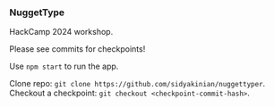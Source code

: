 ### NuggetType

HackCamp 2024 workshop.

Please see commits for checkpoints!

Use `npm start` to run the app.

Clone repo: `git clone https://github.com/sidyakinian/nuggettyper`.
Checkout a checkpoint: `git checkout <checkpoint-commit-hash>`.